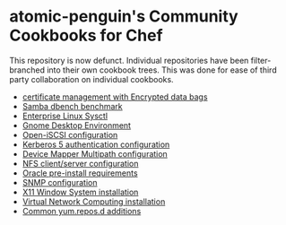 atomic-penguin's Community Cookbooks for Chef
=============================================

This repository is now defunct.  Individual repositories have been filter-branched into their own cookbook trees.  This was done for ease of third party collaboration on individual cookbooks.


* [certificate management with Encrypted data bags](http://github.com/atomic-penguin/cookbook-certificate)
* [Samba dbench benchmark](http://github.com/atomic-penguin/cookbook-dbench)
* [Enterprise Linux Sysctl](http://github.com/atomic-penguin/cookbook-el-sysctl)
* [Gnome Desktop Environment](http://github.com/atomic-penguin/cookbook-gnome)
* [Open-iSCSI configuration](http://github.com/atomic-penguin/cookbook-iscsi)
* [Kerberos 5 authentication configuration](http://github.com/atomic-penguin/cookbook-krb5)
* [Device Mapper Multipath configuration](http://github.com/atomic-penguin/cookbook-multipath)
* [NFS client/server configuration](http://github.com/atomic-penguin/cookbook-nfs)
* [Oracle pre-install requirements](http://github.com/atomic-penguin/cookbook-oracle)
* [SNMP configuration](http://github.com/atomic-penguin/cookbook-snmp)
* [X11 Window System installation](http://github.com/atomic-penguin/cookbook-x-windows)
* [Virtual Network Computing installation](http://github.com/atomic-penguin/cookbook-vnc)
* [Common yum.repos.d additions](http://github.com/atomic-penguin/cookbook-yumrepo)